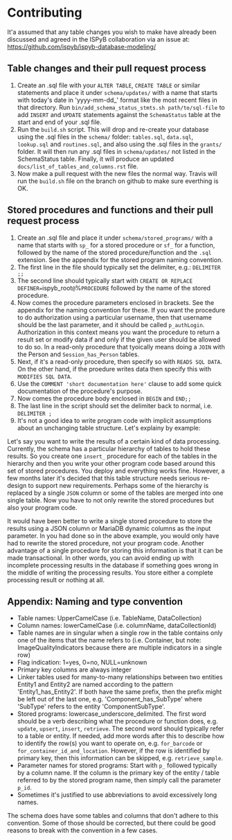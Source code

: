 # Contributing

It'a assumed that any table changes you wish to make have already been discussed and agreed in the ISPyB collaboration via an issue at: https://github.com/ispyb/ispyb-database-modeling/

## Table changes and their pull request process

1. Create an .sql file with your `ALTER TABLE`, `CREATE TABLE` or similar statements and place it under `schema/updates/` with a name that starts with today's date in 'yyyy-mm-dd_' format like the most recent files in that directory. Run `bin/add_schema_status_stmts.sh path/to/sql-file` to add `INSERT` and `UPDATE` statements against the `SchemaStatus` table at the start and end of your .sql file.
2. Run the `build.sh` script. This will drop and re-create your database using the .sql files in the `schema/` folder: `tables.sql`, `data.sql`, `lookup.sql` and `routines.sql`, and also using the .sql files in the `grants/` folder. It will then run any .sql files in `schema/updates/` not listed in the SchemaStatus table. Finally, it will produce an updated `docs/list_of_tables_and_columns.rst` file.
3. Now make a pull request with the new files the normal way. Travis will run the `build.sh` file on the branch on github to make sure everthing is OK.

## Stored procedures and functions and their pull request process

1. Create an .sql file and place it under `schema/stored_programs/` with a name that starts with `sp_` for a stored procedure or `sf_` for a function, followed by the name of the stored procedure/function and the `.sql` extension. See the appendix for the stored program naming convention.
2. The first line in the file should typically set the delimiter, e.g.: `DELIMITER ;;`
3. The second line should typically start with `CREATE OR REPLACE DEFINER=`ispyb_root`@`%` PROCEDURE ` followed by the name of the stored procedure.
4. Now comes the procedure parameters enclosed in brackets. See the appendix for the naming convention for these. If you want the procedure to do authorization using a particular username, then that username should be the last parameter, and it should be called `p_authLogin`. Authorization in this context means you want the procedure to return a result set or modify data if and only if the given user should be allowed to do so. In a read-only procedure that tyoically means doing a `JOIN` with the Person and `Session_has_Person` tables.
5. Next, if it's a read-only procedure, then specify so with `READS SQL DATA`. On the other hand, if the proedure writes data then specify this with `MODIFIES SQL DATA`.
6. Use the `COMMENT 'short documentation here'` clause to add some quick documentation of the procedure's purpose.
7. Now comes the procedure body enclosed in `BEGIN` and `END;;`
8. The last line in the script should set the delimiter back to normal, i.e. `DELIMITER ;`
9. It's not a good idea to write program code with implicit assumptions about an unchanging table structure. Let's explainy by example:

Let's say you want to write the results of a certain kind of data processing. Currently, the schema has a particular hierarchy of tables to hold these results. So you create one `insert_` procedure for each of the tables in the hierarchy and then you write your other program code based around this set of stored procedures. You deploy and everything works fine. However, a few months later it's decided that this table structure needs serious re-design to support new requirements. Perhaps some of the hierarchy is replaced by a single `JSON` column or some of the tables are merged into one single table. Now you have to not only rewrite the stored procedures but also your program code.

It would have been better to write a single stored procedure to store the results using a JSON column or MariaDB dynamic columns as the input parameter. In you had done so in the above example, you would only have had to rewrite the stored procedure, not your program code. Another advantage of a single procedure for storing this information is that it can be made transactional. In other words, you can avoid ending up with incomplete processing results in the database if something goes wrong in the middle of writing the processing results. You store either a complete processing result or nothing at all.

## Appendix: Naming and type convention

* Table names: UpperCamelCase (i.e. TableName, DataCollection)
* Column names: lowerCamelCase (i.e. columnName, dataCollectionId)
* Table names are in singular when a single row in the table contains only one of the items that the name refers to (i.e. Container, but note: ImageQualityIndicators because there are multiple indicators in a single row)
* Flag indication: 1=yes, 0=no, NULL=unknown
* Primary key columns are always integer
* Linker tables used for many-to-many relationships between two entities Entity1 and Entity2 are named according to the pattern 'Entity1_has_Entity2'. If both have the same prefix, then the prefix might be left out of the last one, e.g. 'Component_has_SubType' where 'SubType' refers to the entity 'ComponentSubType'.
* Stored programs: lowercase_underscore_delimited. The first word should be a verb describing what the procedure or function does, e.g. `update`, `upsert`, `insert`, `retrieve`. The second word should typically refer to a table or entity. If needed, add more words after this to describe how to identify the row(s) you want to operate on, e.g. `for_barcode` or `for_container_id_and_location`. However, if the row is identified by primary key, then this information can be skipped, e.g. `retrieve_sample`.
* Parameter names for stored programs: Start with `p_` followed typically by a column name. If the column is the primary key of the entity / table referred to by the stored program name, then simply call the parameter `p_id`.
* Sometimes it's justified to use abbreviations to avoid excessively long names.

The schema does have some tables and columns that don't adhere to this convention. Some of those should be corrected, but there could be good reasons to break with the convention in a few cases.